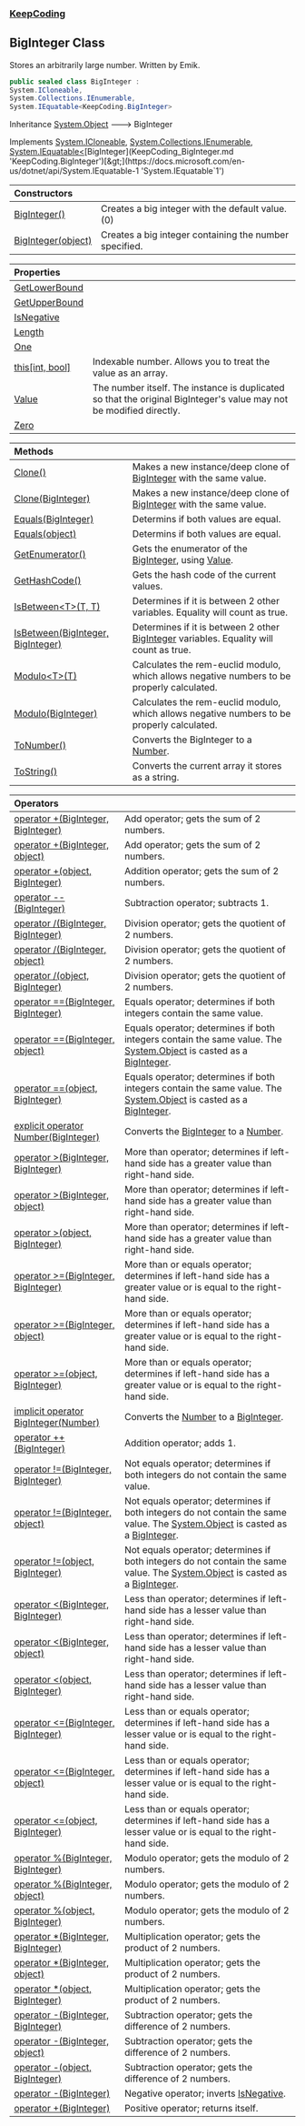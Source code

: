 ### [KeepCoding](KeepCoding.md 'KeepCoding')
## BigInteger Class
Stores an arbitrarily large number. Written by Emik.  
```csharp
public sealed class BigInteger :
System.ICloneable,
System.Collections.IEnumerable,
System.IEquatable<KeepCoding.BigInteger>
```

Inheritance [System.Object](https://docs.microsoft.com/en-us/dotnet/api/System.Object 'System.Object') &#129106; BigInteger  

Implements [System.ICloneable](https://docs.microsoft.com/en-us/dotnet/api/System.ICloneable 'System.ICloneable'), [System.Collections.IEnumerable](https://docs.microsoft.com/en-us/dotnet/api/System.Collections.IEnumerable 'System.Collections.IEnumerable'), [System.IEquatable&lt;](https://docs.microsoft.com/en-us/dotnet/api/System.IEquatable-1 'System.IEquatable`1')[BigInteger](KeepCoding_BigInteger.md 'KeepCoding.BigInteger')[&gt;](https://docs.microsoft.com/en-us/dotnet/api/System.IEquatable-1 'System.IEquatable`1')  

| Constructors | |
| :--- | :--- |
| [BigInteger()](KeepCoding_BigInteger_BigInteger().md 'KeepCoding.BigInteger.BigInteger()') | Creates a big integer with the default value. (0)<br/> |
| [BigInteger(object)](KeepCoding_BigInteger_BigInteger(object).md 'KeepCoding.BigInteger.BigInteger(object)') | Creates a big integer containing the number specified.<br/> |

| Properties | |
| :--- | :--- |
| [GetLowerBound](KeepCoding_BigInteger_GetLowerBound.md 'KeepCoding.BigInteger.GetLowerBound') |  |
| [GetUpperBound](KeepCoding_BigInteger_GetUpperBound.md 'KeepCoding.BigInteger.GetUpperBound') |  |
| [IsNegative](KeepCoding_BigInteger_IsNegative.md 'KeepCoding.BigInteger.IsNegative') |  |
| [Length](KeepCoding_BigInteger_Length.md 'KeepCoding.BigInteger.Length') |  |
| [One](KeepCoding_BigInteger_One.md 'KeepCoding.BigInteger.One') |  |
| [this[int, bool]](KeepCoding_BigInteger_this_int_bool_.md 'KeepCoding.BigInteger.this[int, bool]') | Indexable number. Allows you to treat the value as an array.<br/> |
| [Value](KeepCoding_BigInteger_Value.md 'KeepCoding.BigInteger.Value') | The number itself. The instance is duplicated so that the original BigInteger's value may not be modified directly.<br/> |
| [Zero](KeepCoding_BigInteger_Zero.md 'KeepCoding.BigInteger.Zero') |  |

| Methods | |
| :--- | :--- |
| [Clone()](KeepCoding_BigInteger_Clone().md 'KeepCoding.BigInteger.Clone()') | Makes a new instance/deep clone of [BigInteger](KeepCoding_BigInteger.md 'KeepCoding.BigInteger') with the same value.<br/> |
| [Clone(BigInteger)](KeepCoding_BigInteger_Clone(KeepCoding_BigInteger).md 'KeepCoding.BigInteger.Clone(KeepCoding.BigInteger)') | Makes a new instance/deep clone of [BigInteger](KeepCoding_BigInteger.md 'KeepCoding.BigInteger') with the same value.<br/> |
| [Equals(BigInteger)](KeepCoding_BigInteger_Equals(KeepCoding_BigInteger).md 'KeepCoding.BigInteger.Equals(KeepCoding.BigInteger)') | Determins if both values are equal.<br/> |
| [Equals(object)](KeepCoding_BigInteger_Equals(object).md 'KeepCoding.BigInteger.Equals(object)') | Determins if both values are equal.<br/> |
| [GetEnumerator()](KeepCoding_BigInteger_GetEnumerator().md 'KeepCoding.BigInteger.GetEnumerator()') | Gets the enumerator of the [BigInteger](KeepCoding_BigInteger.md 'KeepCoding.BigInteger'), using [Value](KeepCoding_BigInteger_Value.md 'KeepCoding.BigInteger.Value').<br/> |
| [GetHashCode()](KeepCoding_BigInteger_GetHashCode().md 'KeepCoding.BigInteger.GetHashCode()') | Gets the hash code of the current values.<br/> |
| [IsBetween&lt;T&gt;(T, T)](KeepCoding_BigInteger_IsBetween_T_(T_T).md 'KeepCoding.BigInteger.IsBetween&lt;T&gt;(T, T)') | Determines if it is between 2 other variables. Equality will count as true.<br/> |
| [IsBetween(BigInteger, BigInteger)](KeepCoding_BigInteger_IsBetween(KeepCoding_BigInteger_KeepCoding_BigInteger).md 'KeepCoding.BigInteger.IsBetween(KeepCoding.BigInteger, KeepCoding.BigInteger)') | Determines if it is between 2 other [BigInteger](KeepCoding_BigInteger.md 'KeepCoding.BigInteger') variables. Equality will count as true.<br/> |
| [Modulo&lt;T&gt;(T)](KeepCoding_BigInteger_Modulo_T_(T).md 'KeepCoding.BigInteger.Modulo&lt;T&gt;(T)') | Calculates the rem-euclid modulo, which allows negative numbers to be properly calculated.<br/> |
| [Modulo(BigInteger)](KeepCoding_BigInteger_Modulo(KeepCoding_BigInteger).md 'KeepCoding.BigInteger.Modulo(KeepCoding.BigInteger)') | Calculates the rem-euclid modulo, which allows negative numbers to be properly calculated.<br/> |
| [ToNumber()](KeepCoding_BigInteger_ToNumber().md 'KeepCoding.BigInteger.ToNumber()') | Converts the BigInteger to a [Number](KeepCoding_Number.md 'KeepCoding.Number').<br/> |
| [ToString()](KeepCoding_BigInteger_ToString().md 'KeepCoding.BigInteger.ToString()') | Converts the current array it stores as a string.<br/> |

| Operators | |
| :--- | :--- |
| [operator +(BigInteger, BigInteger)](KeepCoding_BigInteger_op_Addition(KeepCoding_BigInteger_KeepCoding_BigInteger).md 'KeepCoding.BigInteger.op_Addition(KeepCoding.BigInteger, KeepCoding.BigInteger)') | Add operator; gets the sum of 2 numbers.<br/> |
| [operator +(BigInteger, object)](KeepCoding_BigInteger_op_Addition(KeepCoding_BigInteger_object).md 'KeepCoding.BigInteger.op_Addition(KeepCoding.BigInteger, object)') | Add operator; gets the sum of 2 numbers.<br/> |
| [operator +(object, BigInteger)](KeepCoding_BigInteger_op_Addition(object_KeepCoding_BigInteger).md 'KeepCoding.BigInteger.op_Addition(object, KeepCoding.BigInteger)') | Addition operator; gets the sum of 2 numbers.<br/> |
| [operator --(BigInteger)](KeepCoding_BigInteger_op_Decrement(KeepCoding_BigInteger).md 'KeepCoding.BigInteger.op_Decrement(KeepCoding.BigInteger)') | Subtraction operator; subtracts 1.<br/> |
| [operator /(BigInteger, BigInteger)](KeepCoding_BigInteger_op_Division(KeepCoding_BigInteger_KeepCoding_BigInteger).md 'KeepCoding.BigInteger.op_Division(KeepCoding.BigInteger, KeepCoding.BigInteger)') | Division operator; gets the quotient of 2 numbers.<br/> |
| [operator /(BigInteger, object)](KeepCoding_BigInteger_op_Division(KeepCoding_BigInteger_object).md 'KeepCoding.BigInteger.op_Division(KeepCoding.BigInteger, object)') | Division operator; gets the quotient of 2 numbers.<br/> |
| [operator /(object, BigInteger)](KeepCoding_BigInteger_op_Division(object_KeepCoding_BigInteger).md 'KeepCoding.BigInteger.op_Division(object, KeepCoding.BigInteger)') | Division operator; gets the quotient of 2 numbers.<br/> |
| [operator ==(BigInteger, BigInteger)](KeepCoding_BigInteger_op_Equality(KeepCoding_BigInteger_KeepCoding_BigInteger).md 'KeepCoding.BigInteger.op_Equality(KeepCoding.BigInteger, KeepCoding.BigInteger)') | Equals operator; determines if both integers contain the same value.<br/> |
| [operator ==(BigInteger, object)](KeepCoding_BigInteger_op_Equality(KeepCoding_BigInteger_object).md 'KeepCoding.BigInteger.op_Equality(KeepCoding.BigInteger, object)') | Equals operator; determines if both integers contain the same value. The [System.Object](https://docs.microsoft.com/en-us/dotnet/api/System.Object 'System.Object') is casted as a [BigInteger](KeepCoding_BigInteger.md 'KeepCoding.BigInteger').<br/> |
| [operator ==(object, BigInteger)](KeepCoding_BigInteger_op_Equality(object_KeepCoding_BigInteger).md 'KeepCoding.BigInteger.op_Equality(object, KeepCoding.BigInteger)') | Equals operator; determines if both integers contain the same value. The [System.Object](https://docs.microsoft.com/en-us/dotnet/api/System.Object 'System.Object') is casted as a [BigInteger](KeepCoding_BigInteger.md 'KeepCoding.BigInteger').<br/> |
| [explicit operator Number(BigInteger)](KeepCoding_BigInteger_op_ExplicitKeepCoding_Number(KeepCoding_BigInteger).md 'KeepCoding.BigInteger.op_Explicit KeepCoding.Number(KeepCoding.BigInteger)') | Converts the [BigInteger](KeepCoding_BigInteger.md 'KeepCoding.BigInteger') to a [Number](KeepCoding_Number.md 'KeepCoding.Number').<br/> |
| [operator &gt;(BigInteger, BigInteger)](KeepCoding_BigInteger_op_GreaterThan(KeepCoding_BigInteger_KeepCoding_BigInteger).md 'KeepCoding.BigInteger.op_GreaterThan(KeepCoding.BigInteger, KeepCoding.BigInteger)') | More than operator; determines if left-hand side has a greater value than right-hand side.<br/> |
| [operator &gt;(BigInteger, object)](KeepCoding_BigInteger_op_GreaterThan(KeepCoding_BigInteger_object).md 'KeepCoding.BigInteger.op_GreaterThan(KeepCoding.BigInteger, object)') | More than operator; determines if left-hand side has a greater value than right-hand side.<br/> |
| [operator &gt;(object, BigInteger)](KeepCoding_BigInteger_op_GreaterThan(object_KeepCoding_BigInteger).md 'KeepCoding.BigInteger.op_GreaterThan(object, KeepCoding.BigInteger)') | More than operator; determines if left-hand side has a greater value than right-hand side.<br/> |
| [operator &gt;=(BigInteger, BigInteger)](KeepCoding_BigInteger_op_GreaterThanOrEqual(KeepCoding_BigInteger_KeepCoding_BigInteger).md 'KeepCoding.BigInteger.op_GreaterThanOrEqual(KeepCoding.BigInteger, KeepCoding.BigInteger)') | More than or equals operator; determines if left-hand side has a greater value or is equal to the right-hand side.<br/> |
| [operator &gt;=(BigInteger, object)](KeepCoding_BigInteger_op_GreaterThanOrEqual(KeepCoding_BigInteger_object).md 'KeepCoding.BigInteger.op_GreaterThanOrEqual(KeepCoding.BigInteger, object)') | More than or equals operator; determines if left-hand side has a greater value or is equal to the right-hand side.<br/> |
| [operator &gt;=(object, BigInteger)](KeepCoding_BigInteger_op_GreaterThanOrEqual(object_KeepCoding_BigInteger).md 'KeepCoding.BigInteger.op_GreaterThanOrEqual(object, KeepCoding.BigInteger)') | More than or equals operator; determines if left-hand side has a greater value or is equal to the right-hand side.<br/> |
| [implicit operator BigInteger(Number)](KeepCoding_BigInteger_op_ImplicitKeepCoding_BigInteger(KeepCoding_Number).md 'KeepCoding.BigInteger.op_Implicit KeepCoding.BigInteger(KeepCoding.Number)') | Converts the [Number](KeepCoding_Number.md 'KeepCoding.Number') to a [BigInteger](KeepCoding_BigInteger.md 'KeepCoding.BigInteger').<br/> |
| [operator ++(BigInteger)](KeepCoding_BigInteger_op_Increment(KeepCoding_BigInteger).md 'KeepCoding.BigInteger.op_Increment(KeepCoding.BigInteger)') | Addition operator; adds 1.<br/> |
| [operator !=(BigInteger, BigInteger)](KeepCoding_BigInteger_op_Inequality(KeepCoding_BigInteger_KeepCoding_BigInteger).md 'KeepCoding.BigInteger.op_Inequality(KeepCoding.BigInteger, KeepCoding.BigInteger)') | Not equals operator; determines if both integers do not contain the same value.<br/> |
| [operator !=(BigInteger, object)](KeepCoding_BigInteger_op_Inequality(KeepCoding_BigInteger_object).md 'KeepCoding.BigInteger.op_Inequality(KeepCoding.BigInteger, object)') | Not equals operator; determines if both integers do not contain the same value. The [System.Object](https://docs.microsoft.com/en-us/dotnet/api/System.Object 'System.Object') is casted as a [BigInteger](KeepCoding_BigInteger.md 'KeepCoding.BigInteger').<br/> |
| [operator !=(object, BigInteger)](KeepCoding_BigInteger_op_Inequality(object_KeepCoding_BigInteger).md 'KeepCoding.BigInteger.op_Inequality(object, KeepCoding.BigInteger)') | Not equals operator; determines if both integers do not contain the same value. The [System.Object](https://docs.microsoft.com/en-us/dotnet/api/System.Object 'System.Object') is casted as a [BigInteger](KeepCoding_BigInteger.md 'KeepCoding.BigInteger').<br/> |
| [operator &lt;(BigInteger, BigInteger)](KeepCoding_BigInteger_op_LessThan(KeepCoding_BigInteger_KeepCoding_BigInteger).md 'KeepCoding.BigInteger.op_LessThan(KeepCoding.BigInteger, KeepCoding.BigInteger)') | Less than operator; determines if left-hand side has a lesser value than right-hand side.<br/> |
| [operator &lt;(BigInteger, object)](KeepCoding_BigInteger_op_LessThan(KeepCoding_BigInteger_object).md 'KeepCoding.BigInteger.op_LessThan(KeepCoding.BigInteger, object)') | Less than operator; determines if left-hand side has a lesser value than right-hand side.<br/> |
| [operator &lt;(object, BigInteger)](KeepCoding_BigInteger_op_LessThan(object_KeepCoding_BigInteger).md 'KeepCoding.BigInteger.op_LessThan(object, KeepCoding.BigInteger)') | Less than operator; determines if left-hand side has a lesser value than right-hand side.<br/> |
| [operator &lt;=(BigInteger, BigInteger)](KeepCoding_BigInteger_op_LessThanOrEqual(KeepCoding_BigInteger_KeepCoding_BigInteger).md 'KeepCoding.BigInteger.op_LessThanOrEqual(KeepCoding.BigInteger, KeepCoding.BigInteger)') | Less than or equals operator; determines if left-hand side has a lesser value or is equal to the right-hand side.<br/> |
| [operator &lt;=(BigInteger, object)](KeepCoding_BigInteger_op_LessThanOrEqual(KeepCoding_BigInteger_object).md 'KeepCoding.BigInteger.op_LessThanOrEqual(KeepCoding.BigInteger, object)') | Less than or equals operator; determines if left-hand side has a lesser value or is equal to the right-hand side.<br/> |
| [operator &lt;=(object, BigInteger)](KeepCoding_BigInteger_op_LessThanOrEqual(object_KeepCoding_BigInteger).md 'KeepCoding.BigInteger.op_LessThanOrEqual(object, KeepCoding.BigInteger)') | Less than or equals operator; determines if left-hand side has a lesser value or is equal to the right-hand side.<br/> |
| [operator %(BigInteger, BigInteger)](KeepCoding_BigInteger_op_Modulus(KeepCoding_BigInteger_KeepCoding_BigInteger).md 'KeepCoding.BigInteger.op_Modulus(KeepCoding.BigInteger, KeepCoding.BigInteger)') | Modulo operator; gets the modulo of 2 numbers.<br/> |
| [operator %(BigInteger, object)](KeepCoding_BigInteger_op_Modulus(KeepCoding_BigInteger_object).md 'KeepCoding.BigInteger.op_Modulus(KeepCoding.BigInteger, object)') | Modulo operator; gets the modulo of 2 numbers.<br/> |
| [operator %(object, BigInteger)](KeepCoding_BigInteger_op_Modulus(object_KeepCoding_BigInteger).md 'KeepCoding.BigInteger.op_Modulus(object, KeepCoding.BigInteger)') | Modulo operator; gets the modulo of 2 numbers.<br/> |
| [operator *(BigInteger, BigInteger)](KeepCoding_BigInteger_op_Multiply(KeepCoding_BigInteger_KeepCoding_BigInteger).md 'KeepCoding.BigInteger.op_Multiply(KeepCoding.BigInteger, KeepCoding.BigInteger)') | Multiplication operator; gets the product of 2 numbers.<br/> |
| [operator *(BigInteger, object)](KeepCoding_BigInteger_op_Multiply(KeepCoding_BigInteger_object).md 'KeepCoding.BigInteger.op_Multiply(KeepCoding.BigInteger, object)') | Multiplication operator; gets the product of 2 numbers.<br/> |
| [operator *(object, BigInteger)](KeepCoding_BigInteger_op_Multiply(object_KeepCoding_BigInteger).md 'KeepCoding.BigInteger.op_Multiply(object, KeepCoding.BigInteger)') | Multiplication operator; gets the product of 2 numbers.<br/> |
| [operator -(BigInteger, BigInteger)](KeepCoding_BigInteger_op_Subtraction(KeepCoding_BigInteger_KeepCoding_BigInteger).md 'KeepCoding.BigInteger.op_Subtraction(KeepCoding.BigInteger, KeepCoding.BigInteger)') | Subtraction operator; gets the difference of 2 numbers.<br/> |
| [operator -(BigInteger, object)](KeepCoding_BigInteger_op_Subtraction(KeepCoding_BigInteger_object).md 'KeepCoding.BigInteger.op_Subtraction(KeepCoding.BigInteger, object)') | Subtraction operator; gets the difference of 2 numbers.<br/> |
| [operator -(object, BigInteger)](KeepCoding_BigInteger_op_Subtraction(object_KeepCoding_BigInteger).md 'KeepCoding.BigInteger.op_Subtraction(object, KeepCoding.BigInteger)') | Subtraction operator; gets the difference of 2 numbers.<br/> |
| [operator -(BigInteger)](KeepCoding_BigInteger_op_UnaryNegation(KeepCoding_BigInteger).md 'KeepCoding.BigInteger.op_UnaryNegation(KeepCoding.BigInteger)') | Negative operator; inverts [IsNegative](KeepCoding_BigInteger_IsNegative.md 'KeepCoding.BigInteger.IsNegative').<br/> |
| [operator +(BigInteger)](KeepCoding_BigInteger_op_UnaryPlus(KeepCoding_BigInteger).md 'KeepCoding.BigInteger.op_UnaryPlus(KeepCoding.BigInteger)') | Positive operator; returns itself.<br/> |
